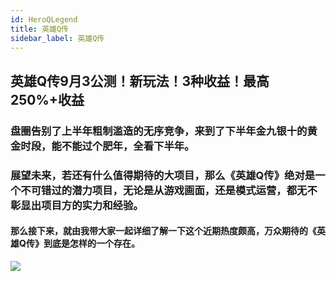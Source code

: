 ```yaml
---
id: HeroQLegend
title: 英雄Q传
sidebar_label: 英雄Q传
---
```

## 英雄Q传9月3公测！新玩法！3种收益！最高250%+收益

### 盘圈告别了上半年粗制滥造的无序竞争，来到了下半年金九银十的黄金时段，能不能过个肥年，全看下半年。

### 展望未来，若还有什么值得期待的大项目，那么《英雄Q传》绝对是一个不可错过的潜力项目，无论是从游戏画面，还是模式运营，都无不彰显出项目方的实力和经验。

#### 那么接下来，就由我带大家一起详细了解一下这个近期热度颇高，万众期待的《英雄Q传》到底是怎样的一个存在。
![](./img/英雄Q传/2.jpg)


